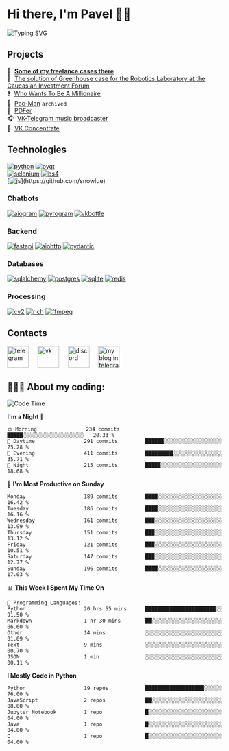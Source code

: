 # Hi there, I'm Pavel 👋🏼 
[![Typing SVG](https://readme-typing-svg.demolab.com?font=Parkinsans&weight=500&size=22&duration=2000&color=3454D1&multiline=true&repeat=false&width=446&height=169&lines=Python+developer;ITMO+student;VK+ambassador;Chatbots+creator;Desktop+apps+developer;...+and+singer+and+podcaster)](https://github.com/snowlue)  

## Projects
📱&#160; **[Some of my freelance cases there](https://degendigital.super.site/)**  
🤖&#160; [The solution of Greenhouse case for the Robotics Laboratory at the Caucasian Investment Forum](https://github.com/snowlue/cif-robotics-2024)  
❓&#160; [Who Wants To Be A Millionaire](https://github.com/snowlue/WWTBAM)  
👻&#160; [Pac-Man](https://github.com/Marklzzz/Pac-man) `archived`  
📄&#160; [PDFer](https://github.com/snowlue/pdfer)  
🎧&#160; [VK-Telegram music broadcaster](https://github.com/snowlue/vk-tg-music-broadcaster)  
👀&#160; [VK Concentrate](https://github.com/snowlue/VK-Concentrate)  

## Technologies
[![python](https://img.shields.io/badge/python-306998?style=for-the-badge&logo=python&logoColor=FFD43B)](https://github.com/snowlue)
[![pyqt](https://img.shields.io/badge/pyqt-41CD52?style=for-the-badge&logo=qt&logoColor=fff)](https://github.com/snowlue)  
[![selenium](https://img.shields.io/badge/selenium-43B02A?style=for-the-badge&logo=selenium&logoColor=fff)](https://github.com/snowlue)
[![bs4](https://img.shields.io/badge/beautiful_soup-287fb8?style=for-the-badge)](https://github.com/snowlue)  
[![js](https://img.shields.io/badge/javascript_(a_bit)-F7DF1E?style=for-the-badge&logo=javascript&logoColor=000)](https://github.com/snowlue)

### Chatbots
[![aiogram](https://img.shields.io/badge/aiogram-009bfb?style=for-the-badge&logo=telegram&logoColor=fff)](https://github.com/snowlue)
[![pyrogram](https://img.shields.io/badge/pyrogram-e65622?style=for-the-badge)](https://github.com/snowlue)
[![vkbottle](https://img.shields.io/badge/vkbottle-0077ff?style=for-the-badge&logo=vk&logoColor=fff)](https://github.com/snowlue)

### Backend
[![fastapi](https://img.shields.io/badge/fastapi-009688?style=for-the-badge&logo=fastapi&logoColor=fff)](https://github.com/snowlue)
[![aiohttp](https://img.shields.io/badge/aiohttp-2C5BB4?style=for-the-badge&logo=aiohttp&logoColor=fff)](https://github.com/snowlue)
[![pydantic](https://img.shields.io/badge/pydantic-E92063?style=for-the-badge&logo=pydantic&logoColor=fff)](https://github.com/snowlue)

### Databases
[![sqlalchemy](https://img.shields.io/badge/sqlalchemy-D71F00?style=for-the-badge&logo=sqlalchemy&logoColor=fff)](https://github.com/snowlue)
[![postgres](https://img.shields.io/badge/postgres-4169E1.svg?style=for-the-badge&logo=postgresql&logoColor=fff)](https://github.com/snowlue)
[![sqlite](https://img.shields.io/badge/sqlite-003B57.svg?style=for-the-badge&logo=sqlite&logoColor=fff)](https://github.com/snowlue)
[![redis](https://img.shields.io/badge/redis-FF4438.svg?style=for-the-badge&logo=redis&logoColor=fff)](https://github.com/snowlue)

### Processing
[![cv2](https://img.shields.io/badge/opencv-5C3EE8?style=for-the-badge&logo=opencv&logoColor=fff)](https://github.com/snowlue)
[![rich](https://img.shields.io/badge/rich-FAE742?style=for-the-badge&logo=rich&logoColor=000)](https://github.com/snowlue)
[![ffmpeg](https://img.shields.io/badge/ffmpeg-007808?style=for-the-badge&logo=ffmpeg&logoColor=fff)](https://github.com/snowlue)

## Contacts
[<img src='https://upload.wikimedia.org/wikipedia/commons/thumb/8/83/Telegram_2019_Logo.svg/768px-Telegram_2019_Logo.svg.png' alt='telegram' height='50'>](https://t.me/snowlue)
&#4448; [<img src='https://user-images.githubusercontent.com/22418658/169043582-878f7c04-1398-4296-9cef-85eb90f77f8f.png' alt='vk' height='50'>](https://vk.me/snowlue)
&#4448; [<img src='https://user-images.githubusercontent.com/22418658/130826704-ea944633-642f-46cc-9236-ffda0ec0ce41.png' alt='discord' height='50'>](https://discord.com/users/550713735686127626)
&#4448; [<img src='https://github.com/user-attachments/assets/8159be1d-7939-4432-ba94-2da0366d6650' alt='my blog in telegram' height='50'>](https://t.me/snowlues)

## 👨🏻‍💻 About my coding:
<!--START_SECTION:waka-->
![Code Time](http://img.shields.io/badge/Code%20Time-1%2C133%20hrs%2031%20mins-blue)

**I'm a Night 🦉** 

```text
🌞 Morning                234 commits         █████░░░░░░░░░░░░░░░░░░░░   20.33 % 
🌆 Daytime                291 commits         ██████░░░░░░░░░░░░░░░░░░░   25.28 % 
🌃 Evening                411 commits         █████████░░░░░░░░░░░░░░░░   35.71 % 
🌙 Night                  215 commits         █████░░░░░░░░░░░░░░░░░░░░   18.68 % 
```
📅 **I'm Most Productive on Sunday** 

```text
Monday                   189 commits         ████░░░░░░░░░░░░░░░░░░░░░   16.42 % 
Tuesday                  186 commits         ████░░░░░░░░░░░░░░░░░░░░░   16.16 % 
Wednesday                161 commits         ███░░░░░░░░░░░░░░░░░░░░░░   13.99 % 
Thursday                 151 commits         ███░░░░░░░░░░░░░░░░░░░░░░   13.12 % 
Friday                   121 commits         ███░░░░░░░░░░░░░░░░░░░░░░   10.51 % 
Saturday                 147 commits         ███░░░░░░░░░░░░░░░░░░░░░░   12.77 % 
Sunday                   196 commits         ████░░░░░░░░░░░░░░░░░░░░░   17.03 % 
```


📊 **This Week I Spent My Time On** 

```text
💬 Programming Languages: 
Python                   20 hrs 55 mins      ███████████████████████░░   91.50 % 
Markdown                 1 hr 30 mins        ██░░░░░░░░░░░░░░░░░░░░░░░   06.60 % 
Other                    14 mins             ░░░░░░░░░░░░░░░░░░░░░░░░░   01.09 % 
Text                     9 mins              ░░░░░░░░░░░░░░░░░░░░░░░░░   00.70 % 
JSON                     1 min               ░░░░░░░░░░░░░░░░░░░░░░░░░   00.11 % 
```

**I Mostly Code in Python** 

```text
Python                   19 repos            ███████████████████░░░░░░   76.00 % 
JavaScript               2 repos             ██░░░░░░░░░░░░░░░░░░░░░░░   08.00 % 
Jupyter Notebook         1 repo              █░░░░░░░░░░░░░░░░░░░░░░░░   04.00 % 
Java                     1 repo              █░░░░░░░░░░░░░░░░░░░░░░░░   04.00 % 
C                        1 repo              █░░░░░░░░░░░░░░░░░░░░░░░░   04.00 % 
```




<!--END_SECTION:waka-->
